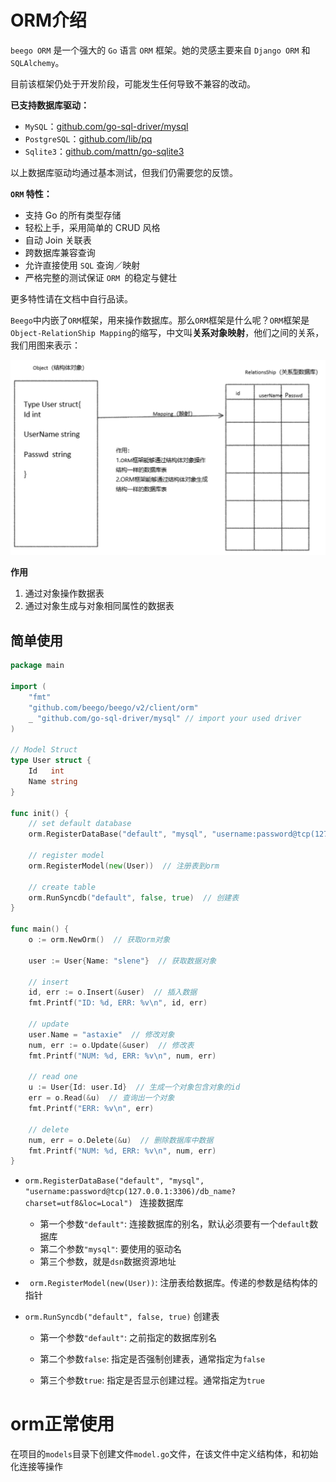 # ORM介绍

`beego ORM` 是一个强大的 `Go` 语言 `ORM` 框架。她的灵感主要来自 `Django ORM` 和 `SQLAlchemy`。

目前该框架仍处于开发阶段，可能发生任何导致不兼容的改动。

**已支持数据库驱动：**

- `MySQL`：[github.com/go-sql-driver/mysql](https://github.com/go-sql-driver/mysql)
- `PostgreSQL`：[github.com/lib/pq](https://github.com/lib/pq)
- `Sqlite3`：[github.com/mattn/go-sqlite3](https://github.com/mattn/go-sqlite3)

以上数据库驱动均通过基本测试，但我们仍需要您的反馈。

**`ORM` 特性：**

- 支持 Go 的所有类型存储
- 轻松上手，采用简单的 CRUD 风格
- 自动 Join 关联表
- 跨数据库兼容查询
- 允许直接使用 `SQL` 查询／映射
- 严格完整的测试保证 `ORM `的稳定与健壮

更多特性请在文档中自行品读。



`Beego`中内嵌了`ORM`框架，用来操作数据库。那么`ORM`框架是什么呢？`ORM`框架是`Object-RelationShip Mapping`的缩写，中文叫**关系对象映射**，他们之间的关系，我们用图来表示：

![](./.img/orm.png)

**作用**

1. 通过对象操作数据表
2. 通过对象生成与对象相同属性的数据表



## 简单使用

```go
package main

import (
    "fmt"
    "github.com/beego/beego/v2/client/orm"
    _ "github.com/go-sql-driver/mysql" // import your used driver
)

// Model Struct
type User struct {
    Id   int
    Name string
}

func init() {
    // set default database
    orm.RegisterDataBase("default", "mysql", "username:password@tcp(127.0.0.1:3306)/db_name?charset=utf8&loc=Local")  // 连接数据库，给定一个别名

    // register model
    orm.RegisterModel(new(User))  // 注册表到orm

    // create table
    orm.RunSyncdb("default", false, true)  // 创建表
}

func main() {
    o := orm.NewOrm()  // 获取orm对象

    user := User{Name: "slene"}  // 获取数据对象

    // insert
    id, err := o.Insert(&user)  // 插入数据
    fmt.Printf("ID: %d, ERR: %v\n", id, err)

    // update
    user.Name = "astaxie"  // 修改对象
    num, err := o.Update(&user)  // 修改表
    fmt.Printf("NUM: %d, ERR: %v\n", num, err)

    // read one
    u := User{Id: user.Id}  // 生成一个对象包含对象的id
    err = o.Read(&u)  // 查询出一个对象
    fmt.Printf("ERR: %v\n", err)

    // delete
    num, err = o.Delete(&u)  // 删除数据库中数据
    fmt.Printf("NUM: %d, ERR: %v\n", num, err)
}
```

* `orm.RegisterDataBase("default", "mysql", "username:password@tcp(127.0.0.1:3306)/db_name?charset=utf8&loc=Local") ` 连接数据库

  * 第一个参数`"default"`: 连接数据库的别名，默认必须要有一个`default`数据库
  * 第二个参数`"mysql"`: 要使用的驱动名
  * 第三个参数，就是`dsn`数据资源地址

* ` orm.RegisterModel(new(User))`: 注册表给数据库。传递的参数是结构体的指针

* `orm.RunSyncdb("default", false, true)` 创建表

  * 第一个参数`"default"`: 之前指定的数据库别名
  * 第二个参数`false`: 指定是否强制创建表，通常指定为`false`

  * 第三个参数`true`:  指定是否显示创建过程。通常指定为`true`

# orm正常使用

在项目的`models`目录下创建文件`model.go`文件，在该文件中定义结构体，和初始化连接等操作

```go
```















